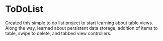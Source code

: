 # ToDoList

Created this simple to do list project to start learning about table views. 
Along the way, learned about persistent data storage, addition of items to table, swipe to delete, and tabbed view controllers.

